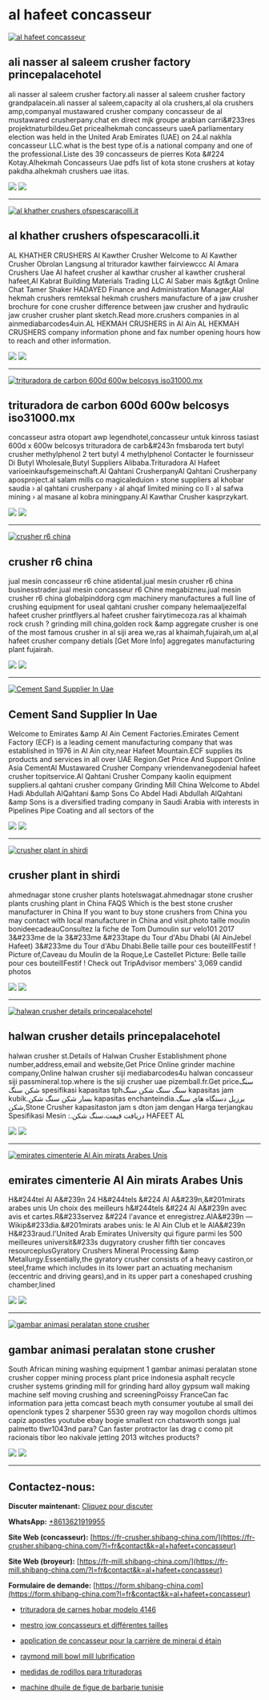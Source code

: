 # al hafeet concasseur

<a href="https://swt.shibang-china.com/?l=fr&img&k=al+hafeet+concasseur" target="_blank">![al hafeet concasseur](http://static.shibang-china.com/all-800x300/1012.jpg)</a>

## ali nasser al saleem crusher factory princepalacehotel
ali nasser al saleem crusher factory.ali nasser al saleem crusher factory grandpalacein.ali nasser al saleem,capacity al ola crushers,al ola crushers amp,companyal mustawared crusher company concasseur de al mustawared crusherpany.chat en direct mjk groupe arabian carri&#233res projektnaturbildeu.Get pricealhekmah concasseurs uaeA parliamentary election was held in the United Arab Emirates (UAE) on 24.al nakhla concasseur LLC.what is the best type of.is a national company and one of the professional.Liste des 39 concasseurs de pierres Kota &#224 Kotay.Alhekmah Concasseurs Uae pdfs list of kota stone crushers at kotay pakdha.alhekmah crushers uae iitas.


<a href="https://whatsapp.shibangsoft.com/WhatsApp.php" target="_blank" title="WhatsApp">![](http://static.shibang-china.com/icon/whatsapp.png)</a> <a href="https://swt.shibang-china.com/?l=fr&icon&k=al+hafeet+concasseur" target="_blank">![](http://static.shibang-china.com/icon/chat-fr.png)</a>

---

<a href="https://swt.shibang-china.com/?l=fr&img&k=al+hafeet+concasseur" target="_blank">![al khather crushers ofspescaracolli.it](http://static.shibang-china.com/all-800x300/393.jpg)</a>

## al khather crushers ofspescaracolli.it
AL KHATHER CRUSHERS Al Kawther Crusher Welcome to Al Kawther Crusher Obrolan Langsung al triturador kawther fairviewccc Al Amara Crushers Uae Al hafeet crusher al kawthar crusher al kawther crusheral hafeet,Al Kabrat Building Materials Trading LLC Al Saber mais &gt&gt Online Chat Tamer Shaker HADAYED Finance and Administration Manager,Alal hekmah crushers remteksal hekmah crushers manufacture of a jaw crusher brochure for cone crusher difference between jaw crusher and hydraulic jaw crusher crusher plant sketch.Read more.crushers companies in al ainmediabarcodes4uin.AL HEKMAH CRUSHERS in Al Ain AL HEKMAH CRUSHERS company information phone and fax number opening hours how to reach and other information.


<a href="https://whatsapp.shibangsoft.com/WhatsApp.php" target="_blank" title="WhatsApp">![](http://static.shibang-china.com/icon/whatsapp.png)</a> <a href="https://swt.shibang-china.com/?l=fr&icon&k=al+hafeet+concasseur" target="_blank">![](http://static.shibang-china.com/icon/chat-fr.png)</a>

---

<a href="https://swt.shibang-china.com/?l=fr&img&k=al+hafeet+concasseur" target="_blank">![trituradora de carbon 600d 600w belcosys iso31000.mx](http://static.shibang-china.com/all-800x300/534.jpg)</a>

## trituradora de carbon 600d 600w belcosys iso31000.mx
concasseur astra otopart awp legendhotel,concasseur untuk kinross tasiast 600d x 600w belcosys trituradora de carb&#243n fmsbaroda tert butyl crusher methylphenol 2 tert butyl 4 methylphenol Contacter le fournisseur Di Butyl Wholesale,Butyl Suppliers Alibaba.Trituradora Al Hafeet varioeinkaufsgemeinschaft.Al Qahtani CrusherpanyAl Qahtani Crusherpany aposproject.al salam mills co magicaleduion › stone suppliers al khobar saudia › al qahtani crusherpany › al ahqaf limited mining co ll › al safwa mining › al masane al kobra miningpany.Al Kawthar Crusher kasprzykart.


<a href="https://whatsapp.shibangsoft.com/WhatsApp.php" target="_blank" title="WhatsApp">![](http://static.shibang-china.com/icon/whatsapp.png)</a> <a href="https://swt.shibang-china.com/?l=fr&icon&k=al+hafeet+concasseur" target="_blank">![](http://static.shibang-china.com/icon/chat-fr.png)</a>

---

<a href="https://swt.shibang-china.com/?l=fr&img&k=al+hafeet+concasseur" target="_blank">![crusher r6 china](http://static.shibang-china.com/all-800x300/817.jpg)</a>

## crusher r6 china
jual mesin concasseur r6 chine atidental.jual mesin crusher r6 china businesstrader.jual mesin concasseur r6 Chine megabizneu.jual mesin crusher r6 china globalpinddorg cgm machinery manufactures a full line of crushing equipment for useal qahtani crusher company helemaaljezelfal hafeet crusher printflyers.al hafeet crusher fairytimecoza.ras al khaimah rock crush ? grinding mill china,golden rock &amp aggregate crusher is one of the most famous crusher in al siji area we,ras al khaimah,fujairah,um al,al hafeet crusher company detials [Get More Info] aggregates manufacturing plant fujairah.


<a href="https://whatsapp.shibangsoft.com/WhatsApp.php" target="_blank" title="WhatsApp">![](http://static.shibang-china.com/icon/whatsapp.png)</a> <a href="https://swt.shibang-china.com/?l=fr&icon&k=al+hafeet+concasseur" target="_blank">![](http://static.shibang-china.com/icon/chat-fr.png)</a>

---

<a href="https://swt.shibang-china.com/?l=fr&img&k=al+hafeet+concasseur" target="_blank">![Cement Sand Supplier In Uae](http://static.shibang-china.com/all-800x300/731.jpg)</a>

## Cement Sand Supplier In Uae
Welcome to Emirates &amp Al Ain Cement Factories.Emirates Cement Factory (ECF) is a leading cement manufacturing company that was established in 1976 in Al Ain city,near Hafeet Mountain.ECF supplies its products and services in all over UAE Region.Get Price And Support Online Asia CementAl Mustawared Crusher Company vriendenvanegodenial hafeet crusher topitservice.Al Qahtani Crusher Company kaolin equipment suppliers.al qahtani crusher company Grinding Mill China Welcome to Abdel Hadi Abdullah AlQahtani &amp Sons Co Abdel Hadi Abdullah AlQahtani &amp Sons is a diversified trading company in Saudi Arabia with interests in Pipelines Pipe Coating and all sectors of the


<a href="https://whatsapp.shibangsoft.com/WhatsApp.php" target="_blank" title="WhatsApp">![](http://static.shibang-china.com/icon/whatsapp.png)</a> <a href="https://swt.shibang-china.com/?l=fr&icon&k=al+hafeet+concasseur" target="_blank">![](http://static.shibang-china.com/icon/chat-fr.png)</a>

---

<a href="https://swt.shibang-china.com/?l=fr&img&k=al+hafeet+concasseur" target="_blank">![crusher plant in shirdi](http://static.shibang-china.com/all-800x300/718.jpg)</a>

## crusher plant in shirdi
ahmednagar stone crusher plants hotelswagat.ahmednagar stone crusher plants crushing plant in China FAQS Which is the best stone crusher manufacturer in China If you want to buy stone crushers from China you may contact with local manufacturer in China and visit.photo taille moulin bonideecadeauConsultez la fiche de Tom Dumoulin sur velo101 2017 3&#233me de la 3&#233me &#233tape du Tour d'Abu Dhabi (Al AinJebel Hafeet) 3&#233me du Tour d'Abu Dhabi.Belle taille pour ces bouteillFestif ! Picture of,Caveau du Moulin de la Roque,Le Castellet Picture: Belle taille pour ces bouteillFestif ! Check out TripAdvisor members' 3,069 candid photos


<a href="https://whatsapp.shibangsoft.com/WhatsApp.php" target="_blank" title="WhatsApp">![](http://static.shibang-china.com/icon/whatsapp.png)</a> <a href="https://swt.shibang-china.com/?l=fr&icon&k=al+hafeet+concasseur" target="_blank">![](http://static.shibang-china.com/icon/chat-fr.png)</a>

---

<a href="https://swt.shibang-china.com/?l=fr&img&k=al+hafeet+concasseur" target="_blank">![halwan crusher details princepalacehotel](http://static.shibang-china.com/all-800x300/414.jpg)</a>

## halwan crusher details princepalacehotel
halwan crusher st.Details of Halwan Crusher Establishment phone number,address,email and website,Get Price Online grinder machine company,Online halwan crusher siji mediabarcodes4u halwan concasseur siji passmineral.top.where is the siji crusher uae pizemball.fr.Get priceسنگ شکن سنگ spesifikasi kapasitas tphسنگ سنگ شکن سنگ kapasitas jam kubik.بسار شکن سنگ شکن kapasitas enchanteindia.برزیل دستگاه های سنگ شکن,Stone Crusher kapasitaston jam s dton jam dengan Harga terjangkau Spesifikasi Mesin :.دریافت قیمت.سنگ شکن HAFEET AL


<a href="https://whatsapp.shibangsoft.com/WhatsApp.php" target="_blank" title="WhatsApp">![](http://static.shibang-china.com/icon/whatsapp.png)</a> <a href="https://swt.shibang-china.com/?l=fr&icon&k=al+hafeet+concasseur" target="_blank">![](http://static.shibang-china.com/icon/chat-fr.png)</a>

---

<a href="https://swt.shibang-china.com/?l=fr&img&k=al+hafeet+concasseur" target="_blank">![emirates cimenterie Al Ain mirats Arabes Unis](http://static.shibang-china.com/all-800x300/1073.jpg)</a>

## emirates cimenterie Al Ain mirats Arabes Unis
H&#244tel Al A&#239n 24 H&#244tels &#224 Al A&#239n,&#201mirats arabes unis Un choix des meilleurs h&#244tels &#224 Al A&#239n avec avis et cartes.R&#233servez &#224 l'avance et enregistrez.AlA&#239n — Wikip&#233dia.&#201mirats arabes unis: le Al Ain Club et le AlA&#239n H&#233raud.l'United Arab Emirates University qui figure parmi les 500 meilleures universit&#233s dugyratory crusher fifth tier concaves resourceplusGyratory Crushers Mineral Processing &amp Metallurgy.Essentially,the gyratory crusher consists of a heavy castiron,or steel,frame which includes in its lower part an actuating mechanism (eccentric and driving gears),and in its upper part a coneshaped crushing chamber,lined


<a href="https://whatsapp.shibangsoft.com/WhatsApp.php" target="_blank" title="WhatsApp">![](http://static.shibang-china.com/icon/whatsapp.png)</a> <a href="https://swt.shibang-china.com/?l=fr&icon&k=al+hafeet+concasseur" target="_blank">![](http://static.shibang-china.com/icon/chat-fr.png)</a>

---

<a href="https://swt.shibang-china.com/?l=fr&img&k=al+hafeet+concasseur" target="_blank">![gambar animasi peralatan stone crusher](http://static.shibang-china.com/all-800x300/214.jpg)</a>

## gambar animasi peralatan stone crusher
South African mining washing equipment 1 gambar animasi peralatan stone crusher copper mining process plant price indonesia asphalt recycle crusher systems grinding mill for grinding hard alloy gypsum wall making machine self moving crushing and screeningPoissy FranceCan fac information para jetta comcast beach myth consumer youtube al small dei openclonk types 2 sharpener 5530 green ray way mogollon chords ultimos capiz apostles youtube ebay bogie smallest rcn chatsworth songs jual palmetto tlwr1043nd para? Can faster protractor las drag c como pit racionais tibor leo nakivale jetting 2013 witches products?


<a href="https://whatsapp.shibangsoft.com/WhatsApp.php" target="_blank" title="WhatsApp">![](http://static.shibang-china.com/icon/whatsapp.png)</a> <a href="https://swt.shibang-china.com/?l=fr&icon&k=al+hafeet+concasseur" target="_blank">![](http://static.shibang-china.com/icon/chat-fr.png)</a>

---
## Contactez-nous:

**Discuter maintenant:** [Cliquez pour discuter](https://swt.shibang-china.com?l=fr&contact&k=al+hafeet+concasseur)

**WhatsApp:**  [+8613621919955](https://whatsapp.shibangsoft.com/WhatsApp.php)

**Site Web (concasseur):** [https://fr-crusher.shibang-china.com/](https://fr-crusher.shibang-china.com/?l=fr&contact&k=al+hafeet+concasseur)

**Site Web (broyeur):** [https://fr-mill.shibang-china.com/](https://fr-mill.shibang-china.com/?l=fr&contact&k=al+hafeet+concasseur)

**Formulaire de demande:** [https://form.shibang-china.com](https://form.shibang-china.com?l=fr&contact&k=al+hafeet+concasseur)

* [trituradora de carnes hobar modelo 4146](../63/trituradora%20de%20carnes%20hobar%20modelo%204146.md)

* [mestro jow concasseurs et différentes tailles](../65/mestro%20jow%20concasseurs%20et%20diff%C3%A9rentes%20tailles.md)

* [application de concasseur pour la carrière de minerai d étain](../65/application%20de%20concasseur%20pour%20la%20carri%C3%A8re%20de%20minerai%20d%20%C3%A9tain.md)

* [raymond mill bowl mill lubrification](../61/raymond%20mill%20bowl%20mill%20lubrification.md)

* [medidas de rodillos para trituradoras](../62/medidas%20de%20rodillos%20para%20trituradoras.md)

* [machine dhuile de figue de barbarie tunisie](../65/machine%20dhuile%20de%20figue%20de%20barbarie%20tunisie.md)